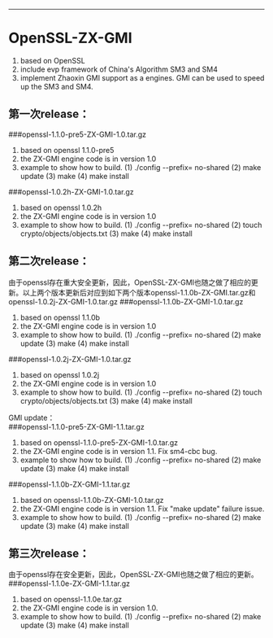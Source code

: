 *********************************************************************************************************** 
OpenSSL-ZX-GMI 
===================================
1. based on OpenSSL
2. include evp framework of China's Algorithm SM3 and SM4
3. implement Zhaoxin GMI support as a engines. GMI can be used to speed up the SM3 and SM4.
  

第一次release：
-----------------------------------
###openssl-1.1.0-pre5-ZX-GMI-1.0.tar.gz
1. based on openssl 1.1.0-pre5
2. the ZX-GMI engine code is in version 1.0
3. example to show how to build. 
    (1) ./config --prefix=<install path> no-shared
    (2) make update
    (3) make
    (4) make install

###openssl-1.0.2h-ZX-GMI-1.0.tar.gz
1. based on openssl 1.0.2h
2. the ZX-GMI engine code is in version 1.0
3. example to show how to build. 
    (1) ./config --prefix=<install path> no-shared
    (2) touch crypto/objects/objects.txt 
    (3) make
    (4) make install
  

第二次release：
-----------------------------------
由于openssl存在重大安全更新，因此，OpenSSL-ZX-GMI也随之做了相应的更新。以上两个版本更新后对应到如下两个版本openssl-1.1.0b-ZX-GMI.tar.gz和openssl-1.0.2j-ZX-GMI-1.0.tar.gz
###openssl-1.1.0b-ZX-GMI-1.0.tar.gz
1. based on openssl 1.1.0b
2. the ZX-GMI engine code is in version 1.0
3. example to show how to build. 
    (1) ./config --prefix=<install path> no-shared
    (2) make update
    (3) make
    (4) make install

###openssl-1.0.2j-ZX-GMI-1.0.tar.gz
1. based on openssl 1.0.2j
2. the ZX-GMI engine code is in version 1.0
3. example to show how to build. 
    (1) ./config --prefix=<install path> no-shared
    (2) touch crypto/objects/objects.txt 
    (3) make
    (4) make install

GMI update：    
###openssl-1.1.0-pre5-ZX-GMI-1.1.tar.gz
1. based on openssl-1.1.0-pre5-ZX-GMI-1.0.tar.gz
2. the ZX-GMI engine code is in version 1.1. Fix sm4-cbc bug.
3. example to show how to build. 
    (1) ./config --prefix=<install path> no-shared
    (2) make update
    (3) make
    (4) make install

###openssl-1.1.0b-ZX-GMI-1.1.tar.gz
1. based on openssl-1.1.0b-ZX-GMI-1.0.tar.gz
2. the ZX-GMI engine code is in version 1.1. Fix "make update" failure issue.
3. example to show how to build. 
    (1) ./config --prefix=<install path> no-shared
    (2) make update
    (3) make
    (4) make install
  

第三次release：
-----------------------------------
由于openssl存在安全更新，因此，OpenSSL-ZX-GMI也随之做了相应的更新。
###openssl-1.1.0e-ZX-GMI-1.1.tar.gz
1. based on openssl-1.1.0e.tar.gz
2. the ZX-GMI engine code is in version 1.0. 
3. example to show how to build. 
    (1) ./config --prefix=<install path> no-shared
    (2) make update
    (3) make
    (4) make install

